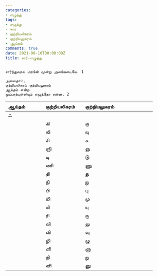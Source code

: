 ```yaml
---
categories:
- எழுத்து
tags:
- எழுத்து
- சார்
- குற்றியலிகரம்
- குற்றியலுகரம்
- ஆய்தம்
comments: true
date: 2021-08-10T00:00:00Z
title: சார்-எழுத்து
---
```



```
சார்ந்துவரல் மரபின் மூன்று அலங்கடையே. 1

அவைதாம், 
குற்றியலிகரம் குற்றியலுகரம் 
ஆய்தம் என்ற 
முப்பாற்புள்ளியும் எழுத்தோ ரன்ன. 2 

```





| ஆய்தம் |      |      |      | குற்றியலிகரம் |      | குற்றியலுகரம் |      |      |      |      |      |      |      |
| ---- | ---- | ---- | ---- | ----------- | ---- | ----------- | ---- | ---- | ---- | ---- | ---- | ---- | ---- |
| ஃ    |      |      |      |             |      |             |      |      |      |      |      |      |      |
|      |      |      |      | கி          |      | கு          |      |      |      |      |      |      |      |
|      |      |      |      | ஙி          |      | ஙு          |      |      |      |      |      |      |      |
|      |      |      |      | சி          |      | சு          |      |      |      |      |      |      |      |
|      |      |      |      | ஞி          |      | ஞு          |      |      |      |      |      |      |      |
|      |      |      |      | டி          |      | டு          |      |      |      |      |      |      |      |
|      |      |      |      | ணி          |      | ணு          |      |      |      |      |      |      |      |
|      |      |      |      | தி          |      | து          |      |      |      |      |      |      |      |
|      |      |      |      | நி          |      | நு          |      |      |      |      |      |      |      |
|      |      |      |      | பி          |      | பு          |      |      |      |      |      |      |      |
|      |      |      |      | மி          |      | மு          |      |      |      |      |      |      |      |
|      |      |      |      | யி          |      | யு          |      |      |      |      |      |      |      |
|      |      |      |      | ரி          |      | ரு          |      |      |      |      |      |      |      |
|      |      |      |      | லி          |      | லு          |      |      |      |      |      |      |      |
|      |      |      |      | வி          |      | வு          |      |      |      |      |      |      |      |
|      |      |      |      | ழி          |      | ழு          |      |      |      |      |      |      |      |
|      |      |      |      | ளி          |      | ளு          |      |      |      |      |      |      |      |
|      |      |      |      | றி          |      | று          |      |      |      |      |      |      |      |
|      |      |      |      | னி          |      | னு          |      |      |      |      |      |      |      |

